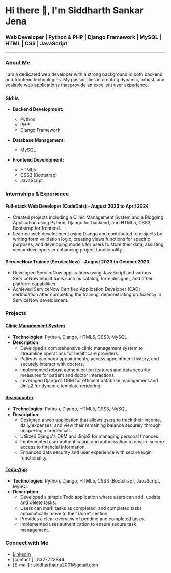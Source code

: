 # Hi there 👋, I'm Siddharth Sankar Jena

### Web Developer | Python & PHP | Django Framework | MySQL | HTML | CSS | JavaScript

---

### About Me

I am a dedicated web developer with a strong background in both backend and frontend technologies. My passion lies in creating dynamic, robust, and scalable web applications that provide an excellent user experience. 

### Skills

- **Backend Development:**
  - Python
  - PHP
  - Django Framework

- **Database Management:**
  - MySQL

- **Frontend Development:**
  - HTML5
  - CSS3 (Bootstrap)
  - JavaScript

### Internships & Experience

#### Full-stack Web Developer (CodeDais) - August 2023 to April 2024
- Created projects including a Clinic Management System and a Blogging Application using Python, Django for backend, and HTML5, CSS3, Bootstrap for frontend.
- Learned web development using Django and contributed to projects by writing form validation logic, creating views functions for specific purposes, and developing models for users to store their data, assisting senior developers in enhancing project functionality.

#### ServiceNow Trainee (ServiceNow) - August 2023 to October 2023
- Developed ServiceNow applications using JavaScript and various ServiceNow inbuilt tools such as catalog, form designer, and other platform capabilities.
- Achieved ServiceNow Certified Application Developer (CAD) certification after completing the training, demonstrating proficiency in ServiceNow development.

### Projects

#### [Clinic Management System](https://github.com/siddharthjena/Clinic_WebApplication)
- **Technologies:** Python, Django, HTML5, CSS3, MySQL
- **Description:** 
  - Developed a comprehensive clinic management system to streamline operations for healthcare providers.
  - Patients can book appointments, access appointment history, and securely interact with doctors.
  - Implemented robust authentication features and data security measures for patient and doctor interactions.
  - Leveraged Django's ORM for efficient database management and Jinja2 for dynamic template rendering.

#### [Beancounter](https://github.com/siddharthjena/Finance-Manager-Webapp)
- **Technologies:** Python, Django, HTML5, CSS3, MySQL
- **Description:** 
  - Designed a web application that allows users to track their income, daily expenses, and view their remaining balance securely through unique login credentials.
  - Utilized Django's ORM and Jinja2 for managing personal finances.
  - Implemented user authentication and authorization to ensure secure access to financial information.
  - Enhanced data security and user experience with secure login functionality.

#### [Todo-App](https://github.com/siddharthjena/Todo-App)
- **Technologies:** Python, Django, HTML5, CSS3 (Bootstrap), JavaScript, MySQL
- **Description:**
  - Developed a simple Todo application where users can add, update, and delete tasks.
  - Users can mark tasks as completed, and completed tasks automatically move to the "Done" section.
  - Provides a clear overview of pending and completed tasks.
  - Implemented user authentication to ensure secure task management.
 
### Connect with Me

- [LinkedIn](https://www.linkedin.com/in/siddharth-jena-28a64424a)
- [contact ] : 8327723844
- [E-mail] : siddharthjena2001@gmail.com

